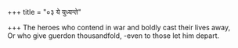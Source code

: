 +++
title = "०३ ये युध्यन्ते"

+++
The heroes who contend in war and boldly cast their lives away,  
     Or who give guerdon thousandfold, -even to those let him depart.